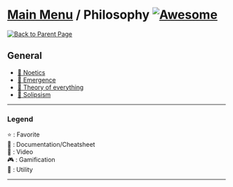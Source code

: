 # [Main Menu](../README.md) / Philosophy [![Awesome](https://awesome.re/badge-flat.svg)](https://awesome.re)

[![Back to Parent Page](https://img.shields.io/badge/-Back_to_Parent_Page-blue?style=for-the-badge)](../README.md)

## General
- [:book: Noetics](https://en.wikipedia.org/wiki/Noetics)
- [:book: Emergence](https://en.wikipedia.org/wiki/Emergence)
- [:book: Theory of everything](https://en.wikipedia.org/wiki/Theory_of_everything_(philosophy))
- [:book: Solipsism](https://en.wikipedia.org/wiki/Solipsism)

---

### Legend
:star: : Favorite\
:book: : Documentation/Cheatsheet\
:movie_camera: : Video\
:video_game: : Gamification\
:wrench: : Utility

---
